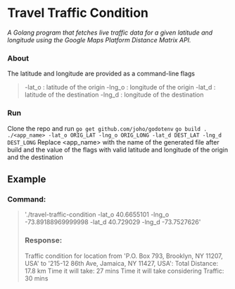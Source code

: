 # **Travel Traffic Condition**
*A Golang program that fetches live traffic data for a given latitude and longitude
using the Google Maps Platform Distance Matrix API.*

### About
The latitude and longitude are provided as a command-line flags
> -lat_o : latitude of the origin
> -lng_o : longitude of the origin
> -lat_d : latitude of the destination
> -lng_d : longitude of the destination
### Run
Clone the repo and run
`go get github.com/joho/godotenv`
`go build .`
`./<app_name> -lat_o ORIG_LAT -lng_o ORIG_LONG -lat_d DEST_LAT -lng_d DEST_LONG`
Replace <app_name> with the name of the generated file after build and the value of the flags with valid latitude and longitude of the origin and the destination

## Example
### Command:
> './travel-traffic-condition -lat_o 40.6655101 -lng_o -73.89188969999998 -lat_d 40.729029 -lng_d -73.7527626'
> ### Response:
> Traffic condition for location from 'P.O. Box 793, Brooklyn, NY 11207, USA' to '215-12 86th Ave, Jamaica, NY 11427, USA':
> Total Distance: 17.8 km
> Time it will take: 27 mins
> Time it will take considering Traffic: 30 mins


